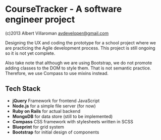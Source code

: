 # CourseTracker - A software engineer project
(c)2013 Albert Villaroman <avdeveloper@gmail.com>

Designing the UX and coding the prototype for a school project where we are practicing the Agile development process. This project is still ongoing so it is not yet complete.

Also take note that although we are using Bootstrap, we do not promote adding classes to the DOM to style them. That is not semantic practice. Therefore, we use Compass to use mixins instead.

## Tech Stack
* **jQuery** Framework for frontend JavaScript
* **Node.js** for a simple file server (for now)
* **Ruby on Rails** for actual backend
* **MongoDB** for data store (still to be implemented)
* **Compass** CSS framework with stylesheets written in SCSS
* **Blueprint** for grid system
* **Bootstrap** for initial design of components
